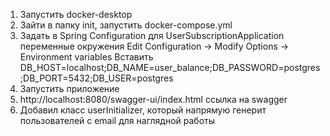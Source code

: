 1. Запустить docker-desktop
2. Зайти в папку init, запустить docker-compose.yml
3. Задать в Spring Configuration для UserSubscriptionApplication переменные окружения Edit Configuration -> Modify Options -> Environment variables 
Вставить DB_HOST=localhost;DB_NAME=user_balance;DB_PASSWORD=postgres;DB_PORT=5432;DB_USER=postgres
4. Запустить приложение
5. http://localhost:8080/swagger-ui/index.html ссылка на swagger
6. Добавил класс userInitializer, который напрямую генерит пользователей с email для наглядной работы
